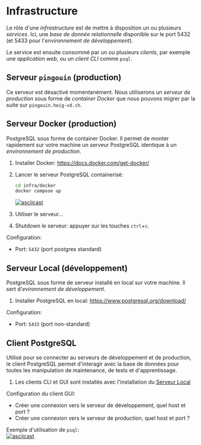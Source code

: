 Infrastructure
=

Le rôle d'une *infrastructure* est de mettre à disposition un ou plusieurs *services*. Ici, une *base de donnée relationnelle* disponible sur le port 5432 (et 5433 pour l'*environnement de développement*).

Le service est ensuite consommé par un ou plusieurs *clients*, par exemple une *application web*, ou un *client CLI* comme `psql`.


Serveur `pingouin` (production)
-
Ce serveur est désactivé momentanément. Nous utiliserons un *serveur de production* sous forme de *container Docker* que nous pouvons migrer par la suite sur `pingouin.heig-vd.ch`.

Serveur Docker (production)
-
PostgreSQL sous forme de container Docker. Il permet de monter rapidement sur votre machine un serveur PostgreSQL identique à un *environnement de production*.

1. Installer Docker: https://docs.docker.com/get-docker/

2. Lancer le serveur PostgreSQL containerisé:
   ```sh
   cd infra/docker
   docker compose up
   ```
   [![asciicast](https://asciinema.org/a/i6yDNrf01nTOXZH9Gk3aJ6RVF.svg)](https://asciinema.org/a/i6yDNrf01nTOXZH9Gk3aJ6RVF)

3. Utiliser le serveur...

4. Shutdown le serveur: appuyer sur les touches `ctrl`+`c`.

Configuration:
- Port: `5432` (port postgres standard)


Serveur Local (développement)
-
PostgreSQL sous forme de serveur installé en local sur votre machine. Il sert d'*evironnement de développement*.

1. Installer PostgreSQL en local: https://www.postgresql.org/download/

Configuration:
- Port: `5433` (port non-standard)


Client PostgreSQL
-
Utilisé pour se connecter au serveurs de développement et de production, le client PostgreSQL permet d'interagir avec la base de données pour toutes les manipulation de maintenance, de tests et d'apprentissage.

1. Les clients CLI et GUI sont installés avec l'installation du [Serveur Local](#serveur-local-développement)

Configuration du client GUI:
- Créer une connexion vers le serveur de développement, quel host et port ?
- Créer une connexion vers le serveur de production, quel host et port ?

Exemple d'utilisation de `psql`:
<br>[![asciicast](https://asciinema.org/a/v1RtQbVwJkiGylTLUhpGnFBkf.svg)](https://asciinema.org/a/v1RtQbVwJkiGylTLUhpGnFBkf)